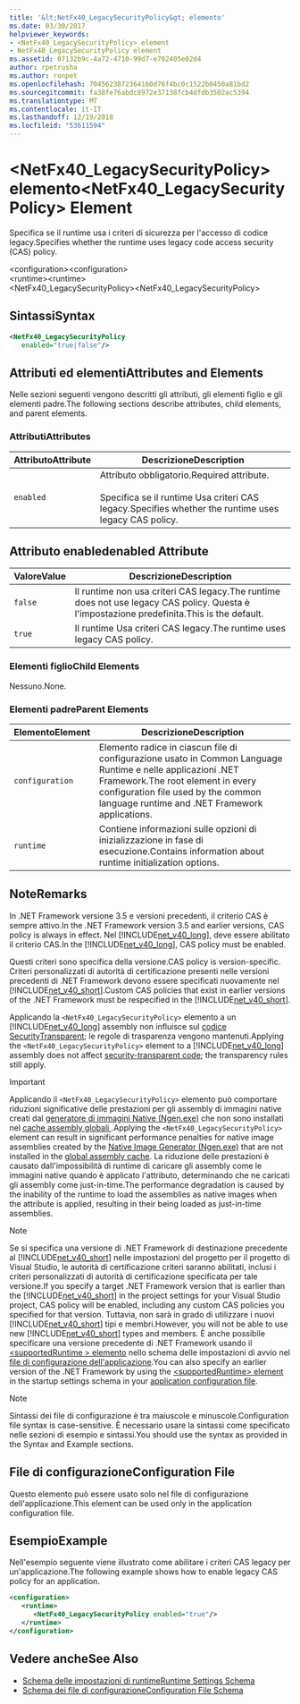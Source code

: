 ```yaml
---
title: '&lt;NetFx40_LegacySecurityPolicy&gt; elemento'
ms.date: 03/30/2017
helpviewer_keywords:
- <NetFx40_LegacySecurityPolicy> element
- NetFx40_LegacySecurityPolicy element
ms.assetid: 07132b9c-4a72-4710-99d7-e702405e02d4
author: rpetrusha
ms.author: ronpet
ms.openlocfilehash: 7045623872364160d76f4bc0c1522b0450a81bd2
ms.sourcegitcommit: fa38fe76abdc8972e37138fcb4dfdb3502ac5394
ms.translationtype: MT
ms.contentlocale: it-IT
ms.lasthandoff: 12/19/2018
ms.locfileid: "53611594"
---
```

# <a name="ltnetfx40legacysecuritypolicygt-element"></a><span data-ttu-id="99175-102">&lt;NetFx40_LegacySecurityPolicy&gt; elemento</span><span class="sxs-lookup"><span data-stu-id="99175-102">&lt;NetFx40_LegacySecurityPolicy&gt; Element</span></span>
<span data-ttu-id="99175-103">Specifica se il runtime usa i criteri di sicurezza per l'accesso di codice legacy.</span><span class="sxs-lookup"><span data-stu-id="99175-103">Specifies whether the runtime uses legacy code access security (CAS) policy.</span></span>  
  
 <span data-ttu-id="99175-104">\<configuration></span><span class="sxs-lookup"><span data-stu-id="99175-104">\<configuration></span></span>  
<span data-ttu-id="99175-105">\<runtime></span><span class="sxs-lookup"><span data-stu-id="99175-105">\<runtime></span></span>  
<span data-ttu-id="99175-106"><NetFx40_LegacySecurityPolicy></span><span class="sxs-lookup"><span data-stu-id="99175-106"><NetFx40_LegacySecurityPolicy></span></span>  
  
## <a name="syntax"></a><span data-ttu-id="99175-107">Sintassi</span><span class="sxs-lookup"><span data-stu-id="99175-107">Syntax</span></span>  
  
```xml  
<NetFx40_LegacySecurityPolicy  
   enabled="true|false"/>  
```  
  
## <a name="attributes-and-elements"></a><span data-ttu-id="99175-108">Attributi ed elementi</span><span class="sxs-lookup"><span data-stu-id="99175-108">Attributes and Elements</span></span>  
 <span data-ttu-id="99175-109">Nelle sezioni seguenti vengono descritti gli attributi, gli elementi figlio e gli elementi padre.</span><span class="sxs-lookup"><span data-stu-id="99175-109">The following sections describe attributes, child elements, and parent elements.</span></span>  
  
### <a name="attributes"></a><span data-ttu-id="99175-110">Attributi</span><span class="sxs-lookup"><span data-stu-id="99175-110">Attributes</span></span>  
  
|<span data-ttu-id="99175-111">Attributo</span><span class="sxs-lookup"><span data-stu-id="99175-111">Attribute</span></span>|<span data-ttu-id="99175-112">Descrizione</span><span class="sxs-lookup"><span data-stu-id="99175-112">Description</span></span>|  
|---------------|-----------------|  
|`enabled`|<span data-ttu-id="99175-113">Attributo obbligatorio.</span><span class="sxs-lookup"><span data-stu-id="99175-113">Required attribute.</span></span><br /><br /> <span data-ttu-id="99175-114">Specifica se il runtime Usa criteri CAS legacy.</span><span class="sxs-lookup"><span data-stu-id="99175-114">Specifies whether the runtime uses legacy CAS policy.</span></span>|  
  
## <a name="enabled-attribute"></a><span data-ttu-id="99175-115">Attributo enabled</span><span class="sxs-lookup"><span data-stu-id="99175-115">enabled Attribute</span></span>  
  
|<span data-ttu-id="99175-116">Valore</span><span class="sxs-lookup"><span data-stu-id="99175-116">Value</span></span>|<span data-ttu-id="99175-117">Descrizione</span><span class="sxs-lookup"><span data-stu-id="99175-117">Description</span></span>|  
|-----------|-----------------|  
|`false`|<span data-ttu-id="99175-118">Il runtime non usa criteri CAS legacy.</span><span class="sxs-lookup"><span data-stu-id="99175-118">The runtime does not use legacy CAS policy.</span></span> <span data-ttu-id="99175-119">Questa è l'impostazione predefinita.</span><span class="sxs-lookup"><span data-stu-id="99175-119">This is the default.</span></span>|  
|`true`|<span data-ttu-id="99175-120">Il runtime Usa criteri CAS legacy.</span><span class="sxs-lookup"><span data-stu-id="99175-120">The runtime uses legacy CAS policy.</span></span>|  
  
### <a name="child-elements"></a><span data-ttu-id="99175-121">Elementi figlio</span><span class="sxs-lookup"><span data-stu-id="99175-121">Child Elements</span></span>  
 <span data-ttu-id="99175-122">Nessuno.</span><span class="sxs-lookup"><span data-stu-id="99175-122">None.</span></span>  
  
### <a name="parent-elements"></a><span data-ttu-id="99175-123">Elementi padre</span><span class="sxs-lookup"><span data-stu-id="99175-123">Parent Elements</span></span>  
  
|<span data-ttu-id="99175-124">Elemento</span><span class="sxs-lookup"><span data-stu-id="99175-124">Element</span></span>|<span data-ttu-id="99175-125">Descrizione</span><span class="sxs-lookup"><span data-stu-id="99175-125">Description</span></span>|  
|-------------|-----------------|  
|`configuration`|<span data-ttu-id="99175-126">Elemento radice in ciascun file di configurazione usato in Common Language Runtime e nelle applicazioni .NET Framework.</span><span class="sxs-lookup"><span data-stu-id="99175-126">The root element in every configuration file used by the common language runtime and .NET Framework applications.</span></span>|  
|`runtime`|<span data-ttu-id="99175-127">Contiene informazioni sulle opzioni di inizializzazione in fase di esecuzione.</span><span class="sxs-lookup"><span data-stu-id="99175-127">Contains information about runtime initialization options.</span></span>|  
  
## <a name="remarks"></a><span data-ttu-id="99175-128">Note</span><span class="sxs-lookup"><span data-stu-id="99175-128">Remarks</span></span>  
 <span data-ttu-id="99175-129">In .NET Framework versione 3.5 e versioni precedenti, il criterio CAS è sempre attivo.</span><span class="sxs-lookup"><span data-stu-id="99175-129">In the .NET Framework version 3.5 and earlier versions, CAS policy is always in effect.</span></span> <span data-ttu-id="99175-130">Nel [!INCLUDE[net_v40_long](../../../../../includes/net-v40-long-md.md)], deve essere abilitato il criterio CAS.</span><span class="sxs-lookup"><span data-stu-id="99175-130">In the [!INCLUDE[net_v40_long](../../../../../includes/net-v40-long-md.md)], CAS policy must be enabled.</span></span>  
  
 <span data-ttu-id="99175-131">Questi criteri sono specifica della versione.</span><span class="sxs-lookup"><span data-stu-id="99175-131">CAS policy is version-specific.</span></span> <span data-ttu-id="99175-132">Criteri personalizzati di autorità di certificazione presenti nelle versioni precedenti di .NET Framework devono essere specificati nuovamente nel [!INCLUDE[net_v40_short](../../../../../includes/net-v40-short-md.md)].</span><span class="sxs-lookup"><span data-stu-id="99175-132">Custom CAS policies that exist in earlier versions of the .NET Framework must be respecified in the [!INCLUDE[net_v40_short](../../../../../includes/net-v40-short-md.md)].</span></span>  
  
 <span data-ttu-id="99175-133">Applicando la `<NetFx40_LegacySecurityPolicy>` elemento a un [!INCLUDE[net_v40_long](../../../../../includes/net-v40-long-md.md)] assembly non influisce sul [codice SecurityTransparent](../../../../../docs/framework/misc/security-transparent-code.md); le regole di trasparenza vengono mantenuti.</span><span class="sxs-lookup"><span data-stu-id="99175-133">Applying the `<NetFx40_LegacySecurityPolicy>` element to a [!INCLUDE[net_v40_long](../../../../../includes/net-v40-long-md.md)] assembly does not affect [security-transparent code](../../../../../docs/framework/misc/security-transparent-code.md); the transparency rules still apply.</span></span>  
  
> [!IMPORTANT]
>  <span data-ttu-id="99175-134">Applicando il `<NetFx40_LegacySecurityPolicy>` elemento può comportare riduzioni significative delle prestazioni per gli assembly di immagini native creati dal [generatore di immagini Native (Ngen.exe)](../../../../../docs/framework/tools/ngen-exe-native-image-generator.md) che non sono installati nel [cache assembly globali ](../../../../../docs/framework/app-domains/gac.md).</span><span class="sxs-lookup"><span data-stu-id="99175-134">Applying the `<NetFx40_LegacySecurityPolicy>` element can result in significant performance penalties for native image assemblies created by the [Native Image Generator (Ngen.exe)](../../../../../docs/framework/tools/ngen-exe-native-image-generator.md) that are not installed in the [global assembly cache](../../../../../docs/framework/app-domains/gac.md).</span></span> <span data-ttu-id="99175-135">La riduzione delle prestazioni è causato dall'impossibilità di runtime di caricare gli assembly come le immagini native quando è applicato l'attributo, determinando che ne caricati gli assembly come just-in-time.</span><span class="sxs-lookup"><span data-stu-id="99175-135">The performance degradation is caused by the inability of the runtime to load the assemblies as native images when the attribute is applied, resulting in their being loaded as just-in-time assemblies.</span></span>  
  
> [!NOTE]
>  <span data-ttu-id="99175-136">Se si specifica una versione di .NET Framework di destinazione precedente al [!INCLUDE[net_v40_short](../../../../../includes/net-v40-short-md.md)] nelle impostazioni del progetto per il progetto di Visual Studio, le autorità di certificazione criteri saranno abilitati, inclusi i criteri personalizzati di autorità di certificazione specificata per tale versione.</span><span class="sxs-lookup"><span data-stu-id="99175-136">If you specify a target .NET Framework version that is earlier than the [!INCLUDE[net_v40_short](../../../../../includes/net-v40-short-md.md)] in the project settings for your Visual Studio project, CAS policy will be enabled, including any custom CAS policies you specified for that version.</span></span> <span data-ttu-id="99175-137">Tuttavia, non sarà in grado di utilizzare i nuovi [!INCLUDE[net_v40_short](../../../../../includes/net-v40-short-md.md)] tipi e membri.</span><span class="sxs-lookup"><span data-stu-id="99175-137">However, you will not be able to use new [!INCLUDE[net_v40_short](../../../../../includes/net-v40-short-md.md)] types and members.</span></span> <span data-ttu-id="99175-138">È anche possibile specificare una versione precedente di .NET Framework usando il [ \<supportedRuntime > elemento](../../../../../docs/framework/configure-apps/file-schema/startup/supportedruntime-element.md) nello schema delle impostazioni di avvio nel [file di configurazione dell'applicazione](../../../../../docs/framework/configure-apps/index.md).</span><span class="sxs-lookup"><span data-stu-id="99175-138">You can also specify an earlier version of the .NET Framework by using the [\<supportedRuntime> element](../../../../../docs/framework/configure-apps/file-schema/startup/supportedruntime-element.md) in the startup settings schema in your [application configuration file](../../../../../docs/framework/configure-apps/index.md).</span></span>  
  
> [!NOTE]
>  <span data-ttu-id="99175-139">Sintassi dei file di configurazione è tra maiuscole e minuscole.</span><span class="sxs-lookup"><span data-stu-id="99175-139">Configuration file syntax is case-sensitive.</span></span> <span data-ttu-id="99175-140">È necessario usare la sintassi come specificato nelle sezioni di esempio e sintassi.</span><span class="sxs-lookup"><span data-stu-id="99175-140">You should use the syntax as provided in the Syntax and Example sections.</span></span>  
  
## <a name="configuration-file"></a><span data-ttu-id="99175-141">File di configurazione</span><span class="sxs-lookup"><span data-stu-id="99175-141">Configuration File</span></span>  
 <span data-ttu-id="99175-142">Questo elemento può essere usato solo nel file di configurazione dell'applicazione.</span><span class="sxs-lookup"><span data-stu-id="99175-142">This element can be used only in the application configuration file.</span></span>  
  
## <a name="example"></a><span data-ttu-id="99175-143">Esempio</span><span class="sxs-lookup"><span data-stu-id="99175-143">Example</span></span>  
 <span data-ttu-id="99175-144">Nell'esempio seguente viene illustrato come abilitare i criteri CAS legacy per un'applicazione.</span><span class="sxs-lookup"><span data-stu-id="99175-144">The following example shows how to enable legacy CAS policy for an application.</span></span>  
  
```xml  
<configuration>  
   <runtime>  
      <NetFx40_LegacySecurityPolicy enabled="true"/>  
   </runtime>  
</configuration>  
```  
  
## <a name="see-also"></a><span data-ttu-id="99175-145">Vedere anche</span><span class="sxs-lookup"><span data-stu-id="99175-145">See Also</span></span>  
- [<span data-ttu-id="99175-146">Schema delle impostazioni di runtime</span><span class="sxs-lookup"><span data-stu-id="99175-146">Runtime Settings Schema</span></span>](../../../../../docs/framework/configure-apps/file-schema/runtime/index.md)  
- [<span data-ttu-id="99175-147">Schema dei file di configurazione</span><span class="sxs-lookup"><span data-stu-id="99175-147">Configuration File Schema</span></span>](../../../../../docs/framework/configure-apps/file-schema/index.md)
